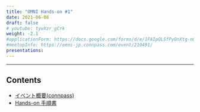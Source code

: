 ```yaml
---
title: "OMNI Hands-on #1"
date: 2021-06-08
draft: false
# youtube: tywXzr_gCrk
weight: -2.1
#applicationForm: https://docs.google.com/forms/d/e/1FAIpQLSfPyOnXtg-nGFLD7H0tIMLD2J00URC0J9-IlwVmhCu_qU48hw/viewform
#meetupInfo: https://omni-jp.connpass.com/event/210491/
presentations:
---
```


------

## Contents

* [イベント概要(connpass)](https://omni-jp.connpass.com/event/210491/)
* [Hands-on 手順書](https://github.com/omni-jp/oai-test-docker-image)


